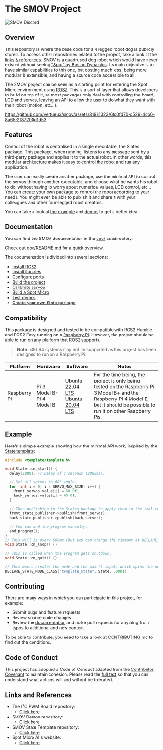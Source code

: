 # The SMOV Project

![SMOV Discord](https://img.shields.io/badge/Discord-server?style=social&logo=discord&label=SMOV&link=https%3A%2F%2Fdiscord.gg%2F4m2SgCmWMr)

## Overview

This repository is where the base code for a 4 legged robot dog is publicly stored. To access other repositories related to the project, take a look at the [links & references](#links-and-references). SMOV is a quadruped dog robot which would have never existed without seeing ["Spot" by Boston Dynamics](https://www.bostondynamics.com/products/spot#:~:text=Spot%20is%20an%20agile%20mobile,Automate). Its main objective is to have similar capabilities to this one, but costing much less, being more modular & extensible, and having a source code accessible to all.

The SMOV project can be seen as a starting point for entering the Spot Micro environment using [ROS2](https://www.ros.org/). This is a sort of layer that allows developers to build on top of it, as most packages only deal with controlling the board, LCD and servos, leaving an API to allow the user to do what they want with their robot (motion, etc...).

https://github.com/vertueux/smov/assets/81981323/6fc0fd70-c529-4db6-8a65-2f87200d1d53

## Features

Control of the robot is centralised in a single executable, the States package. This package, when running, listens to any message sent by a third-party package and applies it to the actual robot. In other words, this modular architecture makes it easy to control the robot and run any application.

The user can easily create another package, use the minimal API to control the servos through another executable, and choose what he wants his robot to do, without having to worry about numerical values, LCD control, etc...
You can create your own package to control the robot according to your needs. You might even be able to publish it and share it with your colleagues and other four-legged robot creators.

You can take a look at [the example](#example) and [demos](https://github.com/vertueux/smov_demos) to get a better idea.

## Documentation

You can find the SMOV documentation in the [doc/](doc/) subdirectory.

Check out [doc/README.md](doc/README.md) for a quick overview.

The documentation is divided into several sections:

* [Install ROS2](doc/install_ros2.md)
* [Install libraries](doc/install_libraries.md)
* [Configure ports](doc/configure_ports.md)
* [Build the project](doc/build_the_project.md)
* [Calibrate servos](doc/calibrate_servos.md)
* [Build a Spot Micro](doc/build_a_spot_micro.md)
* [Test demos](doc/test_demos.md)
* [Create your own State package](doc/create_your_own_state_package.md)


## Compatibility

This package is designed and tested to be compatible with ROS2 Humble and ROS2 Foxy running on a [Raspberry Pi](https://www.raspberrypi.com/). However, the project should be able to run on any platform that ROS2 supports.
> **Note**: x86_64 systems may not be supported as this project has been designed to run on a Raspberry Pi.

| Platform | Hardware                                                                                                                                                                                                | Software                                                       | Notes                                                                                                                                                                                                                                                                                                                                                       |
| -------- | ------------------------------------------------------------------------------------------------------------------------------------------------------------------------------------------------------- | -------------------------------------------------------------- | ---------------------------------------------------------------------------------------------------------------------------------------------- |
| Raspberry Pi   | Pi 3 Model B+<br/> Pi 4 Model B<br/> | [Ubuntu 22.04 LTS](https://ubuntu.com/download/raspberry-pi)<br/> [Ubuntu 20.04 LTS](https://ubuntu.com/download/raspberry-pi) | For the time being, the project is only being tested on the Raspberry Pi 3 Model B+ and the Raspberry Pi 4 Model B, but it should be possible to run it on other Raspberry Pis. |

## Example

Here's a simple example showing how the minimal API work, inspired by the [State template](https://github.com/vertueux/smov_state):

```cpp
#include <template/template.h>

void State::on_start() {
  delay(2000); // Delay of 2 seconds (2000ms).

  // Set all servos to 60° angle.
  for (int i = 0; i < SERVO_MAX_SIZE; i++) {
    front_servos.value[i] = 60.0f; 
    back_servos.value[i] = 60.0f;
  }

  // Then publishing to the States package to apply them to the real robot.
  front_state_publisher->publish(front_servos);
  back_state_publisher->publish(back_servos);

  // You can end the program manually.
  end_program();
}
// This will is every 500ms (But you can change the timeout at DECLARE_STATE_NODE_CLASS).
void State::on_loop() {}

// This is called when the program gets shutdown.
void State::on_quit() {}

// This macro creates the node and the main() input, which spins the node.
DECLARE_STATE_NODE_CLASS("template_state", State, 500ms)
```


## Contributing

There are many ways in which you can participate in this project, for example:

* Submit bugs and feature requests
* Review source code changes
* Review the [documentation](doc/README.md) and make pull requests for anything from typos to additional and new content

To be able to contribute, you need to take a look at [CONTRIBUTING.md](CONTRIBUTING.md) to find out the conditions.

## Code of Conduct

This project has adopted a Code of Conduct adapted from the [Contributor Covenant](https://www.contributor-covenant.org) to maintain cohesion. Please read the [full text](CODE_OF_CONDUCT.md) so that you can understand what actions will and will not be tolerated.

## Links and References

* The I²C PWM Board repository:
  * [Click here](https://github.com/vertueux/i2c_pwm_board)
* SMOV Demos repository:
  * [Click here](https://github.com/vertueux/smov_demos)
* SMOV State Template repository:
  * [Click here](https://github.com/vertueux/smov_state)
* Spot Micro AI's website:
  * [Click here](https://spotmicroai.readthedocs.io/)
